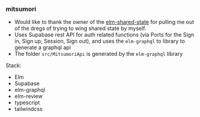 ### mitsumori

- Would like to thank the owner of the [elm-shared-state](https://github.com/ohanhi/elm-shared-state) for pulling me out of the dregs of trying to wing shared state by myself.
- Uses Supabase rest API for auth related functions (via Ports for the Sign in, Sign up, Session, Sign out), and uses the `elm-graphql` to library to generate a graphql api 
- The folder `src/MitsumoriApi` is generated by the `elm-graphql` library

Stack:
- Elm
- Supabase
- elm-graphql
- elm-review
- typescript
- tailwindcss
